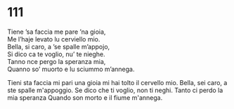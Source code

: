 # 111

Tiene ’sa faccia me pare ’na gioia,  
Me l’haje levato lu cerviello mio.  
Bella, si caro, a ’se spalle m’appojo,  
Si dico ca te voglio, nu’ te nieghe.  
Tanno nce pergo la speranza mia,  
Quanno so’ muorto e lu sciummo m’annega.

Tieni sta faccia mi pari una gioia
mi hai tolto il cervello mio.
Bella, sei caro, a ste spalle m'appoggio.
Se dico che ti voglio, non ti neghi.
Tanto ci perdo la mia speranza
Quando son morto e il fiume m'annega.
